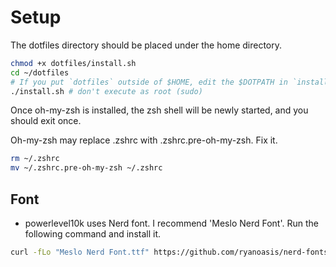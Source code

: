 # Setup

The dotfiles directory should be placed under the home directory.

```sh
chmod +x dotfiles/install.sh
cd ~/dotfiles
# If you put `dotfiles` outside of $HOME, edit the $DOTPATH in `install.sh`.
./install.sh # don't execute as root (sudo)
```

Once oh-my-zsh is installed, the zsh shell will be newly started, and you should exit once.

Oh-my-zsh may replace .zshrc with .zshrc.pre-oh-my-zsh. Fix it.

```sh
rm ~/.zshrc
mv ~/.zshrc.pre-oh-my-zsh ~/.zshrc
```

## Font

* powerlevel10k uses Nerd font. I recommend 'Meslo Nerd Font'. Run the following command and install it.

``` sh
curl -fLo "Meslo Nerd Font.ttf" https://github.com/ryanoasis/nerd-fonts/raw/master/patched-fonts/Meslo/M/Regular/complete/Meslo%20LG%20M%20Regular%20Nerd%20Font%20Complete.ttf
```
